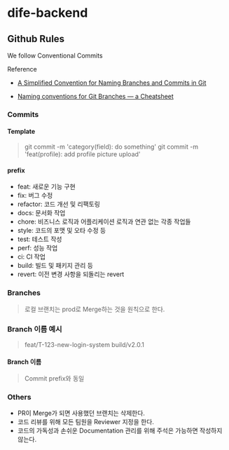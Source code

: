 # dife-backend

## Github Rules

We follow Conventional Commits

Reference

-   [A Simplified Convention for Naming Branches and Commits in Git](https://dev.to/varbsan/a-simplified-convention-for-naming-branches-and-commits-in-git-il4)

-   [Naming conventions for Git Branches — a Cheatsheet](https://medium.com/@abhay.pixolo/naming-conventions-for-git-branches-a-cheatsheet-8549feca2534)

### Commits

#### Template

> git commit -m 'category(field): do something'
> git commit -m 'feat(profile): add profile picture upload'

#### prefix

-   feat: 새로운 기능 구현
-   fix: 버그 수정
-   refactor: 코드 개선 및 리팩토링
-   docs: 문서화 작업
-   chore: 비즈니스 로직과 어플리케이션 로직과 연관 없는 각종 작업들
-   style: 코드의 포맷 및 오타 수정 등
-   test: 테스트 작성
-   perf: 성능 작업
-   ci: CI 작업
-   build: 빌드 및 패키지 관리 등
-   revert: 이전 변경 사항을 되돌리는 revert

### Branches

> 로컬 브랜치는 prod로 Merge하는 것을 원칙으로 한다.


### Branch 이름 예시

> feat/T-123-new-login-system
> build/v2.0.1

#### Branch 이름

> Commit prefix와 동일


### Others

-   PR이 Merge가 되면 사용했던 브랜치는 삭제한다.
-   코드 리뷰를 위해 모든 팀원을 Reviewer 지정을 한다.
-   코드의 가독성과 손쉬운 Documentation 관리를 위해 주석은 가능하면 작성하지 않는다.
